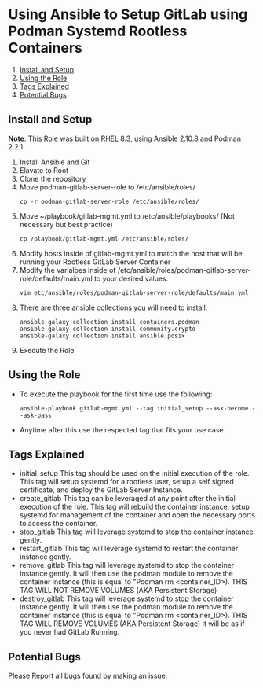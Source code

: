# Using Ansible to Setup GitLab using Podman Systemd Rootless Containers 

1. [Install and Setup](https://github.com/HerbBoy/ansible-podman-gitlab-server-role#install-and-setup)
2. [Using the Role](https://github.com/HerbBoy/ansible-podman-gitlab-server-role#using-the-role)
3. [Tags Explained](https://github.com/HerbBoy/ansible-podman-gitlab-server-role#tags-explained)
4. [Potential Bugs](https://github.com/HerbBoy/ansible-podman-gitlab-server-role#potential-bugs)

## Install and Setup
**Note**: This Role was built on RHEL 8.3, using Ansible 2.10.8 and Podman 2.2.1.

1. Install Ansible and Git
2. Elavate to Root
3. Clone the repository
4. Move podman-gitlab-server-role to /etc/ansible/roles/
    ```
    cp -r podman-gitlab-server-role /etc/ansible/roles/

    ```
5. Move ~/playbook/gitlab-mgmt.yml to /etc/ansible/playbooks/ (Not necessary but best practice)
    ```
    cp /playbook/gitlab-mgmt.yml /etc/ansible/roles/

    ```
6. Modify hosts inside of gitlab-mgmt.yml to match the host that will be running your Rootless GitLab Server Container
7. Modify the varialbes inside of /etc/ansible/roles/podman-gitlab-server-role/defaults/main.yml to your desired values.
    ```
    vim etc/ansible/roles/podman-gitlab-server-role/defaults/main.yml

    ```
8. There are three ansible collections you will need to install:
    ```
    ansible-galaxy collection install containers.podman
    ansible-galaxy collection install community.crypto
    ansible-galaxy collection install ansible.posix

    ```
9. Execute the Role

## Using the Role

- To execute the playbook for the first time use the following:
    ```
    ansible-playbook gitlab-mgmt.yml --tag initial_setup --ask-become --ask-pass

    ```
- Anytime after this use the respected tag that fits your use case.

## Tags Explained

- initial_setup
    This tag should be used on the initial execution of the role. This tag will setup systemd for a rootless user, setup a self signed certificate, and deploy the GitLab Server Instance.
- create_gitlab
    This tag can be leveraged at any point after the initial execution of the role. This tag will rebuild the container instance, setup systemd for management of the container and open the necessary ports to access the container.
- stop_gitlab
    This tag will leverage systemd to stop the container instance gently. 
- restart_gitlab
    This tag will leverage systemd to restart the container instance gently. 
- remove_gitlab
    This tag will leverage systemd to stop the container instance gently. It will then use the podman module to remove the container instance (this is equal to "Podman rm <container_ID>). THIS TAG WILL NOT REMOVE VOLUMES (AKA Persistent Storage) 
- destroy_gitlab
    This tag will leverage systemd to stop the container instance gently. It will then use the podman module to remove the container instance (this is equal to "Podman rm <container_ID>). THIS TAG WILL REMOVE VOLUMES (AKA Persistent Storage) It will be as if you never had GitLab Running.

## Potential Bugs
Please Report all bugs found by making an issue.